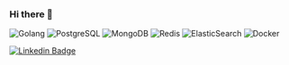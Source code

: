 ### Hi there 👋

![Golang](https://img.shields.io/badge/-Golang-black?style=flat-square&logo=go)
![PostgreSQL](https://img.shields.io/badge/-PostgreSQL-336791?style=flat-square&logo=postgresql)
![MongoDB](https://img.shields.io/badge/-MongoDB-black?style=flat-square&logo=mongodb)
![Redis](https://img.shields.io/badge/-Redis-black?style=flat-square&logo=Redis)
![ElasticSearch](https://img.shields.io/badge/-ElasticSearch-005571?style=flat-square&logo=elasticsearch)
![Docker](https://img.shields.io/badge/-Docker-black?style=flat-square&logo=docker)
<!--![MySQL](https://img.shields.io/badge/-MySQL-black?style=flat-square&logo=mysql)-->


[![Linkedin Badge](https://img.shields.io/badge/-RafaelMi-blue?style=flat-square&logo=Linkedin&logoColor=white&link=https://www.linkedin.com/in/rafaelmoukhametdjanov/)](https://www.linkedin.com/in/rafaelmoukhametdjanov/)


<!--
**rmukhamet/rmukhamet** is a ✨ _special_ ✨ repository because its `README.md` (this file) appears on your GitHub profile.

Here are some ideas to get you started:

- 🔭 I’m currently working on ...
- 🌱 I’m currently learning ...
- 👯 I’m looking to collaborate on ...
- 🤔 I’m looking for help with ...
- 💬 Ask me about ...
- 📫 How to reach me: ...
- 😄 Pronouns: ...
- ⚡ Fun fact: ...
-->
